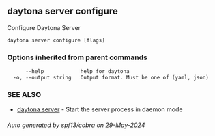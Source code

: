## daytona server configure

Configure Daytona Server

```
daytona server configure [flags]
```

### Options inherited from parent commands

```
      --help            help for daytona
  -o, --output string   Output format. Must be one of (yaml, json)
```

### SEE ALSO

* [daytona server](daytona_server.md)	 - Start the server process in daemon mode

###### Auto generated by spf13/cobra on 29-May-2024
